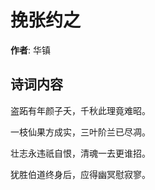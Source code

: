 # 挽张约之

**作者**: 华镇

## 诗词内容

盗跖有年颜子夭，千秋此理竟难昭。

一枝仙果方成实，三叶阶兰已尽凋。

壮志永违祇自恨，清魂一去更谁招。

犹胜伯道终身后，应得幽冥慰寂寥。

